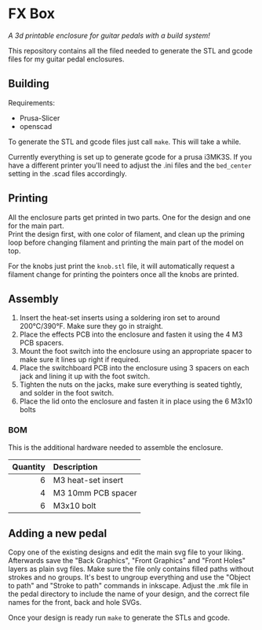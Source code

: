 # FX Box

_A 3d printable enclosure for guitar pedals with a build system!_

This repository contains all the filed needed to generate the STL and gcode files for my guitar pedal enclosures.

## Building

Requirements:
* Prusa-Slicer
* openscad

To generate the STL and gcode files just call `make`. This will take a while.

Currently everything is set up to generate gcode for a prusa i3MK3S.
If you have a different printer you'll need to adjust the .ini files and the `bed_center` setting in the .scad files accordingly.


## Printing

All the enclosure parts get printed in two parts. One for the design and one for the main part.  
Print the design first, with one color of filament, and clean up the priming loop before changing filament and printing the main part of the model on top.

For the knobs just print the `knob.stl` file, it will automatically request a filament change for printing the pointers once all the knobs are printed.


## Assembly

1. Insert the heat-set inserts using a soldering iron set to around 200°C/390°F. Make sure they go in straight.
2. Place the effects PCB into the enclosure and fasten it using the 4 M3 PCB spacers.
3. Mount the foot switch into the enclosure using an appropriate spacer to make sure it lines up right if required.
4. Place the switchboard PCB into the enclosure using 3 spacers on each jack and lining it up with the foot switch.
5. Tighten the nuts on the jacks, make sure everything is seated tightly, and solder in the foot switch.
6. Place the lid onto the enclosure and fasten it in place using the 6 M3x10 bolts

### BOM

This is the additional hardware needed to assemble the enclosure.

| Quantity | Description        |
| -------: | :----------------- |
| 6        | M3 heat-set insert |
| 4        | M3 10mm PCB spacer |
| 6        | M3x10 bolt         |



## Adding a new pedal

Copy one of the existing designs and edit the main svg file to your liking.  
Afterwards save the "Back Graphics", "Front Graphics" and "Front Holes" layers as plain svg files.
Make sure the file only contains filled paths without strokes and no groups.
It's best to ungroup everything and use the "Object to path" and "Stroke to path" commands in inkscape.
Adjust the .mk file in the pedal directory to include the name of your design,
and the correct file names for the front, back and hole SVGs.

Once your design is ready run `make` to generate the STLs and gcode.
